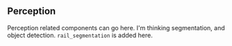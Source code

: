 ## Perception

Perception related components can go here. I'm thinking segmentation, and object detection. `rail_segmentation` is added here.